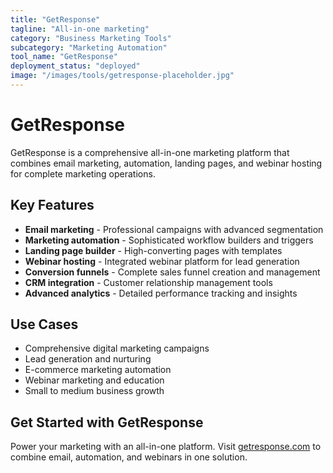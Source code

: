 ```yaml
---
title: "GetResponse"
tagline: "All-in-one marketing"
category: "Business Marketing Tools"
subcategory: "Marketing Automation"
tool_name: "GetResponse"
deployment_status: "deployed"
image: "/images/tools/getresponse-placeholder.jpg"
---
```


# GetResponse

GetResponse is a comprehensive all-in-one marketing platform that combines email marketing, automation, landing pages, and webinar hosting for complete marketing operations.

## Key Features

- **Email marketing** - Professional campaigns with advanced segmentation
- **Marketing automation** - Sophisticated workflow builders and triggers
- **Landing page builder** - High-converting pages with templates
- **Webinar hosting** - Integrated webinar platform for lead generation
- **Conversion funnels** - Complete sales funnel creation and management
- **CRM integration** - Customer relationship management tools
- **Advanced analytics** - Detailed performance tracking and insights

## Use Cases

- Comprehensive digital marketing campaigns
- Lead generation and nurturing
- E-commerce marketing automation
- Webinar marketing and education
- Small to medium business growth

## Get Started with GetResponse

Power your marketing with an all-in-one platform. Visit [getresponse.com](https://www.getresponse.com) to combine email, automation, and webinars in one solution.